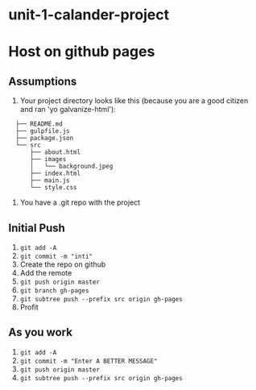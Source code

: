 # unit-1-calander-project

# Host on github pages

## Assumptions

1. Your project directory looks like this (because you are a good citizen and ran 'yo galvanize-html'):
```
  ├── README.md
  ├── gulpfile.js
  ├── package.json
  └── src
      ├── about.html
      ├── images
      │   └── background.jpeg
      ├── index.html
      ├── main.js
      └── style.css
```
1. You have a .git repo with the project

## Initial Push


1. `git add -A`
2. `git commit -m "inti"`
3. Create the repo on github
4. Add the remote
5. `git push origin master`
6. `git branch gh-pages`
7. `git subtree push --prefix src origin gh-pages`
8. Profit

## As you work

1. `git add -A`
2. `git commit -m "Enter A BETTER MESSAGE"`
3. `git push origin master`
4. `git subtree push --prefix src origin gh-pages`
